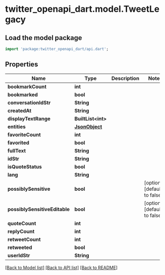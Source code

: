 # twitter_openapi_dart.model.TweetLegacy

## Load the model package
```dart
import 'package:twitter_openapi_dart/api.dart';
```

## Properties
Name | Type | Description | Notes
------------ | ------------- | ------------- | -------------
**bookmarkCount** | **int** |  | 
**bookmarked** | **bool** |  | 
**conversationIdStr** | **String** |  | 
**createdAt** | **String** |  | 
**displayTextRange** | **BuiltList&lt;int&gt;** |  | 
**entities** | [**JsonObject**](.md) |  | 
**favoriteCount** | **int** |  | 
**favorited** | **bool** |  | 
**fullText** | **String** |  | 
**idStr** | **String** |  | 
**isQuoteStatus** | **bool** |  | 
**lang** | **String** |  | 
**possiblySensitive** | **bool** |  | [optional] [default to false]
**possiblySensitiveEditable** | **bool** |  | [optional] [default to false]
**quoteCount** | **int** |  | 
**replyCount** | **int** |  | 
**retweetCount** | **int** |  | 
**retweeted** | **bool** |  | 
**userIdStr** | **String** |  | 

[[Back to Model list]](../README.md#documentation-for-models) [[Back to API list]](../README.md#documentation-for-api-endpoints) [[Back to README]](../README.md)


